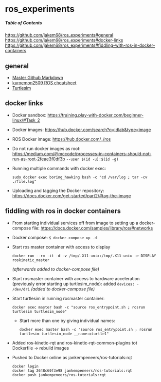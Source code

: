 # ros_experiments

##### Table of Contents  
https://github.com/jakem68/ros_experiments#general
https://github.com/jakem68/ros_experiments#docker-links
https://github.com/jakem68/ros_experiments#fiddling-with-ros-in-docker-containers

## general
- [Master Github Markdown](https://guides.github.com/features/mastering-markdown/)
- [kuroemon2509 ROS cheatsheet](https://github.com/kuroemon2509/ROS-cheatsheet)
- [Turtlesim](http://wiki.ros.org/ROS/Tutorials/UnderstandingNodes)

## docker links
* Docker sandbox: https://training.play-with-docker.com/beginner-linux/#Task_2
* Docker images: https://hub.docker.com/search?q=idlab&type=image
* ROS Docker image: https://hub.docker.com/_/ros
* Do not run docker images as root: https://medium.com/@mccode/processes-in-containers-should-not-run-as-root-2feae3f0df3b `--user $(id -u):$(id -g)`
* Running multiple commands with docker exec:

      sudo docker exec boring_hawking bash -c "cd /var/log ; tar -cv ./file.log"

* Uploading and tagging the Docker repository: https://docs.docker.com/get-started/part2/#tag-the-image


## fiddling with ros in docker containers
* From starting individual services off from image to setting up a docker-compose file: https://docs.docker.com/samples/library/ros/#networks
* Docker compose: ` $ docker-compose up -d `

* Start ros master container with access to display

      docker run --rm -it -d -v /tmp/.X11-unix:/tmp/.X11-unix -e DISPLAY roskinetic_master
	*(afterwards added to docker-compose file)*
* Start rosmaster container with access to hardware acceleration (previously error starting up turtlesim_node): added `devices: - /dev/dri` *(added to docker-compose file)*

* Start turtlesim in running rosmaster container:

      docker exec master bash -c "source ros_entrypoint.sh ; rosrun turtlesim turtlesim_node"

  * Start more than one by giving individual names:
  
        docker exec master bash -c "source ros_entrypoint.sh ; rosrun turtlesim turtlesim_node __name:=turtle1"

* Added ros-kinetic-rqt and ros-kinetic-rqt-common-plugins tot Dockerfile → rebuild images
* Pushed to Docker online as jankempeneers/ros-tutorials:rqt

      docker login
      docker tag 2648c60f3e98 jankempeneers/ros-tutorials:rqt
      docker push jankempeneers/ros-tutorials:rqt


